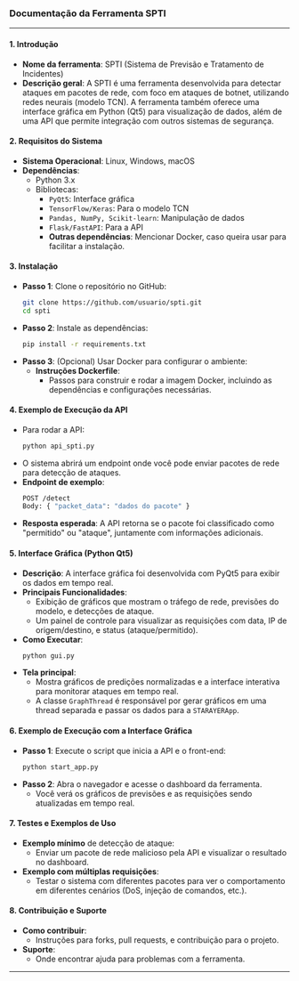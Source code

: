 ### Documentação da Ferramenta SPTI

---

#### 1. **Introdução**
   - **Nome da ferramenta**: SPTI (Sistema de Previsão e Tratamento de Incidentes)
   - **Descrição geral**: A SPTI é uma ferramenta desenvolvida para detectar ataques em pacotes de rede, com foco em ataques de botnet, utilizando redes neurais (modelo TCN). A ferramenta também oferece uma interface gráfica em Python (Qt5) para visualização de dados, além de uma API que permite integração com outros sistemas de segurança.

#### 2. **Requisitos do Sistema**
   - **Sistema Operacional**: Linux, Windows, macOS
   - **Dependências**:
     - Python 3.x
     - Bibliotecas:
       - `PyQt5`: Interface gráfica
       - `TensorFlow/Keras`: Para o modelo TCN
       - `Pandas, NumPy, Scikit-learn`: Manipulação de dados
       - `Flask/FastAPI`: Para a API
       - **Outras dependências**: Mencionar Docker, caso queira usar para facilitar a instalação.
   
#### 3. **Instalação**
   - **Passo 1**: Clone o repositório no GitHub:
     ```bash
     git clone https://github.com/usuario/spti.git
     cd spti
     ```
   - **Passo 2**: Instale as dependências:
     ```bash
     pip install -r requirements.txt
     ```
   - **Passo 3**: (Opcional) Usar Docker para configurar o ambiente:
     - **Instruções Dockerfile**:
       - Passos para construir e rodar a imagem Docker, incluindo as dependências e configurações necessárias.
   
#### 4. **Exemplo de Execução da API**
   - Para rodar a API:
     ```bash
     python api_spti.py
     ```
   - O sistema abrirá um endpoint onde você pode enviar pacotes de rede para detecção de ataques.
   - **Endpoint de exemplo**:
     ```bash
     POST /detect
     Body: { "packet_data": "dados do pacote" }
     ```
   - **Resposta esperada**: A API retorna se o pacote foi classificado como "permitido" ou "ataque", juntamente com informações adicionais.

#### 5. **Interface Gráfica (Python Qt5)**
   - **Descrição**: A interface gráfica foi desenvolvida com PyQt5 para exibir os dados em tempo real.
   - **Principais Funcionalidades**:
     - Exibição de gráficos que mostram o tráfego de rede, previsões do modelo, e detecções de ataque.
     - Um painel de controle para visualizar as requisições com data, IP de origem/destino, e status (ataque/permitido).
   - **Como Executar**:
     ```bash
     python gui.py
     ```
   - **Tela principal**: 
     - Mostra gráficos de predições normalizadas e a interface interativa para monitorar ataques em tempo real.
     - A classe `GraphThread` é responsável por gerar gráficos em uma thread separada e passar os dados para a `STARAYERApp`.

#### 6. **Exemplo de Execução com a Interface Gráfica**
   - **Passo 1**: Execute o script que inicia a API e o front-end:
     ```bash
     python start_app.py
     ```
   - **Passo 2**: Abra o navegador e acesse o dashboard da ferramenta.
     - Você verá os gráficos de previsões e as requisições sendo atualizadas em tempo real.

#### 7. **Testes e Exemplos de Uso**
   - **Exemplo mínimo** de detecção de ataque:
     - Enviar um pacote de rede malicioso pela API e visualizar o resultado no dashboard.
   - **Exemplo com múltiplas requisições**:
     - Testar o sistema com diferentes pacotes para ver o comportamento em diferentes cenários (DoS, injeção de comandos, etc.).

#### 8. **Contribuição e Suporte**
   - **Como contribuir**:
     - Instruções para forks, pull requests, e contribuição para o projeto.
   - **Suporte**:
     - Onde encontrar ajuda para problemas com a ferramenta.

---
